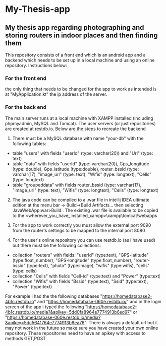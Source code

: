 # My-Thesis-app
## My thesis app regarding photographing and storing routers in indoor places and then finding them

This repository consists of a front end which is an android app and a backend which needs to be set up in a local machine and using an online repository. Instructions below:

### For the front end
the only thing that needs to be changed for the app to work as intended is at "MyApplication.kt" the ip address of the server.

### For the back end
The main server runs at a local machine with XAMPP installed (including phpmyadmin, MySQL and Tomcat). The user servers (or just repositories) are created at restdb.io. Below are the steps to recreate the backend

1. There must be a MySQL database with name "your-db" with the following tables:

- table "users" with fields "userId" (type: varchar(20)) and "Url" (type: text)
- table "data" with fields "userId" (type: varchar(20)), Gps_longitude (type: double), Gps_latitude (type:double), router_bssid (type: varchar(17), "image_url" (type: text), "Wifis" (type: longtext), "Cells" (type: longtext)
- table "groupeddata" with fields router_bssid (type: varchar(17), "image_url" (type: text), "Wifis" (type: longtext), "Cells" (type: longtext)

2. The java code can be compiled to a .war file in intellij IDEA ultimate edition at the menu bar -> Build->Build Artifacts... then selecting JavaWebApp:war>Build . The existing .war file is available to be copied to the <wherever_you_have_installed_xampp>\xampp\tomcat\webapps

3. For the app to work correctly you must allow the external port 9090 from the router's settings to be mapped to the internal port 8080

4. For the user's online repository you can use restdb.io (as i have used) but there must be the following collections:
- collection "routers" with fields: "userId" (type:text), "GPS-latitude" (type:float_number), "GPS-longitude" (type:float_number), "router-bssid" (type:text), "photo" (type:image), "wifis" (type:wifis), "cells" (type: cells)
- collection "Cells" with fields "Cell-id" (type:text) and "Power" (type:text)
- collection "Wifis" with fields "Bssid" (type:text), "Ssid" (type:text), "Power" (type:text)

For example i had the the following databases "https://homedatabase2-4b1c.restdb.io" and "https://homedatabase-060e.restdb.io/" and in the login screen of the app i typed the following "https://homedatabase2-4b1c.restdb.io/media?&apikey=5dd0fa8964e7774913b6ed97" or "https://homedatabase-060e.restdb.io/media?&apikey=5dc5641764e7774913b6ea76".
There is always a default url but it may not work in the future so make sure you have created your own online repository. These repositories need to have an apikey with access to methods GET,POST
